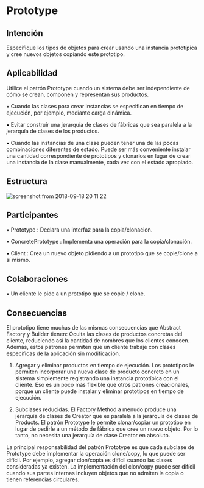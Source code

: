 # Prototype

## Intención

Especifique los tipos de objetos para crear usando una instancia prototípica y cree nuevos objetos copiando este prototipo.

## Aplicabilidad

Utilice el patrón Prototype cuando un sistema debe ser independiente de cómo se crean, componen y representan sus productos.

• Cuando las clases para crear instancias se especifican en tiempo de ejecución, por ejemplo, mediante carga dinámica.

• Evitar construir una jerarquía de clases de fábricas que sea paralela a la jerarquía de clases de los productos.

• Cuando las instancias de una clase pueden tener una de las pocas combinaciones diferentes de estado. Puede ser más conveniente instalar una cantidad correspondiente de prototipos y clonarlos en lugar de crear una instancia de la clase manualmente, cada vez con el estado apropiado.

## Estructura

![screenshot from 2018-09-18 20 11 22](https://user-images.githubusercontent.com/34853850/45721617-17d6e480-bb7f-11e8-8b21-ffd5f7753c5f.png)

## Participantes

• Prototype : Declara una interfaz para la copia/clonacion.

• ConcretePrototype : Implementa una operación para la copia/clonación.

• Client : Crea un nuevo objeto pidiendo a un prototipo que se copie/clone a sí mismo.

## Colaboraciones

• Un cliente le pide a un prototipo que se copie / clone.

## Consecuencias

El prototipo tiene muchas de las mismas consecuencias que Abstract Factory y Builder tienen: Oculta las clases de productos concretas del cliente, reduciendo así la cantidad de nombres que los clientes conocen. Además, estos patrones permiten que un cliente trabaje con clases específicas de la aplicación sin modificación.

1. Agregar y eliminar productos en tiempo de ejecución. Los prototipos le permiten incorporar una nueva clase de producto concreto en un sistema simplemente registrando una instancia prototípica con el cliente. Eso es un poco más flexible que otros patrones creacionales, porque un cliente puede instalar y eliminar prototipos en tiempo de ejecución.

2. Subclases reducidas. El Factory Method a menudo produce una jerarquía de clases de Creator que es paralela a la jerarquía de clases de Products. El patrón Prototype le permite clonar/copiar un prototipo en lugar de pedirle a un método de fábrica que cree un nuevo objeto. Por lo tanto, no necesita una jerarquía de clase Creator en absoluto.

La principal responsabilidad del patrón Prototype es que cada subclase de Prototype debe implementar la operación clone/copy, lo que puede ser difícil. Por ejemplo, agregar clon/copia es difícil cuando las clases consideradas ya existen. La implementación del clon/copy puede ser difícil cuando sus partes internas incluyen objetos que no admiten la copia o tienen referencias circulares.
